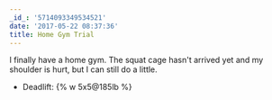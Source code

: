 ```yaml
---
_id_: '5714093349534521'
date: '2017-05-22 08:37:36'
title: Home Gym Trial
---
```


I finally have a home gym. The squat cage hasn't arrived yet and my shoulder is hurt, but I can still do a little.

- Deadlift: {% w 5x5@185lb %}
